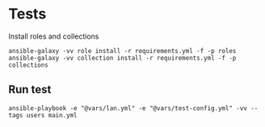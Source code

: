 # Tests

Install roles and collections

```
ansible-galaxy -vv role install -r requirements.yml -f -p roles
ansible-galaxy -vv collection install -r requirements.yml -f -p collections
```

## Run test

```
ansible-playbook -e "@vars/lan.yml" -e "@vars/test-config.yml" -vv --tags users main.yml
```